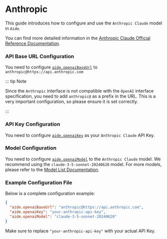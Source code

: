 # Anthropic

This guide introduces how to configure and use the `Anthropic Claude` model in `Aide`.

You can find more detailed information in the [Anthropic Claude Official Reference Documentation](https://docs.anthropic.com/en/docs/quickstart).

### API Base URL Configuration

You need to configure [`aide.openaiBaseUrl`](../configuration/openai-base-url.md) to `anthropic@https://api.anthropic.com`

::: tip Note

Since the `Anthropic` interface is not compatible with the `OpenAI` interface specification, you need to add `anthropic@` as a prefix in the URL. This is a very important configuration, so please ensure it is set correctly.

:::

### API Key Configuration

You need to configure [`aide.openaiKey`](../configuration/openai-key.md) as your `Anthropic Claude` API Key.

### Model Configuration

You need to configure [`aide.openaiModel`](../configuration/openai-model.md) to the `Anthropic Claude` model. We recommend using the `claude-3-5-sonnet-20240620` model. For more models, please refer to the [Model List Documentation](https://docs.anthropic.com/en/docs/about-claude/models).

### Example Configuration File

Below is a complete configuration example:

```json
{
  "aide.openaiBaseUrl": "anthropic@https://api.anthropic.com",
  "aide.openaiKey": "your-anthropic-api-key",
  "aide.openaiModel": "claude-3-5-sonnet-20240620"
}
```

Make sure to replace `"your-anthropic-api-key"` with your actual API Key.
